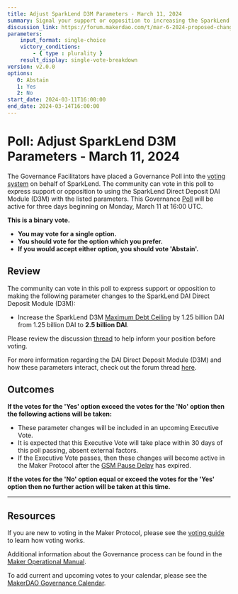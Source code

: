 ```yaml
---
title: Adjust SparkLend D3M Parameters - March 11, 2024
summary: Signal your support or opposition to increasing the SparkLend DAI Direct Deposit Module (D3M) Maximum Debt Ceiling to 2.5 billion DAI.
discussion_link: https://forum.makerdao.com/t/mar-6-2024-proposed-changes-to-sparklend-for-upcoming-spell/23791
parameters:
    input_format: single-choice
    victory_conditions:
        - { type : plurality }
    result_display: single-vote-breakdown
version: v2.0.0
options:
   0: Abstain
   1: Yes
   2: No
start_date: 2024-03-11T16:00:00
end_date: 2024-03-14T16:00:00
---
```

# Poll: Adjust SparkLend D3M Parameters - March 11, 2024

The Governance Facilitators have placed a Governance Poll into the [voting system](https://vote.makerdao.com/polling) on behalf of SparkLend. The community can vote in this poll to express support or opposition to using the SparkLend Direct Deposit DAI Module (D3M) with the listed parameters. This Governance [Poll](https://manual.makerdao.com/governance/governance-cycle/weekly-governance-cycle#weekly-governance-cycle-definitions-mip16c1) will be active for three days beginning on Monday, March 11 at 16:00 UTC.

**This is a binary vote.**
- **You may vote for a single option.**
- **You should vote for the option which you prefer.**
- **If you would accept either option, you should vote 'Abstain'.**

## Review

The community can vote in this poll to express support or opposition to making the following parameter changes to the SparkLend DAI Direct Deposit Module (D3M):
* Increase the SparkLend D3M [Maximum Debt Ceiling](https://mips.makerdao.com/mips/details/MIP104#14-3-1-4-1-maximum-debt-ceiling-line-) by 1.25 billion DAI from 1.25 billion DAI to **2.5 billion DAI**.

Please review the discussion [thread](https://forum.makerdao.com/t/mar-6-2024-proposed-changes-to-sparklend-for-upcoming-spell/23791) to help inform your position before voting.

For more information regarding the DAI Direct Deposit Module (D3M) and how these parameters interact, check out the forum thread [here](https://forum.makerdao.com/t/discussion-direct-deposit-dai-module-d3m/7357).

## Outcomes

**If the votes for the 'Yes' option exceed the votes for the 'No' option then the following actions will be taken:**
* These parameter changes will be included in an upcoming Executive Vote.
* It is expected that this Executive Vote will take place within 30 days of this poll passing, absent external factors.
* If the Executive Vote passes, then these changes will become active in the Maker Protocol after the [GSM Pause Delay](https://manual.makerdao.com/parameter-index/core/param-gsm-pause-delay) has expired.

**If the votes for the 'No' option equal or exceed the votes for the 'Yes' option then no further action will be taken at this time.**

---

## Resources

If you are new to voting in the Maker Protocol, please see the [voting guide](https://manual.makerdao.com/governance/voting-in-makerdao/on-chain-governance) to learn how voting works.

Additional information about the Governance process can be found in the [Maker Operational Manual](https://manual.makerdao.com).

To add current and upcoming votes to your calendar, please see the [MakerDAO Governance Calendar](https://manual.makerdao.com/makerdao/calendars/governance-calendar).
